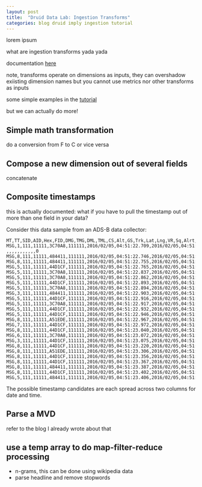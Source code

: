 ```yaml
---
layout: post
title:  "Druid Data Lab: Ingestion Transforms"
categories: blog druid imply ingestion tutorial
---
```


lorem ipsum 

what are ingestion transforms yada yada

documentation [here](https://druid.apache.org/docs/latest/ingestion/ingestion-spec.html#transforms)

note, transforms operate on dimensions as inputs, they can overshadow exiisting dimension names but you cannot use metrics nor other transforms as inputs

some simple examples in the [tutorial](https://druid.apache.org/docs/latest/tutorials/tutorial-transform-spec.html#load-data-with-transform-specs)

but we can actually do more!

## Simple math transformation

do a conversion from F to C or vice versa

## Compose a new dimension out of several fields

concatenate

## Composite timestamps

this is actually documented: what if you have to pull the timestamp out of more than one field in your data?

Consider this data sample from an ADS-B data collector:
```
MT,TT,SID,AID,Hex,FID,DMG,TMG,DML,TML,CS,Alt,GS,Trk,Lat,Lng,VR,Sq,Alrt,Emer,SPI,Gnd
MSG,1,111,11111,3C70A8,111111,2016/02/05,04:51:22.709,2016/02/05,04:51:22.693,BCS850  ,,,,,,,,,,,0
MSG,8,111,11111,484411,111111,2016/02/05,04:51:22.746,2016/02/05,04:51:22.698,,,,,,,,,,,,0
MSG,8,111,11111,484411,111111,2016/02/05,04:51:22.755,2016/02/05,04:51:22.756,,,,,,,,,,,,0
MSG,5,111,11111,44D1CF,111111,2016/02/05,04:51:22.765,2016/02/05,04:51:22.758,,27025,,,,,,,0,,0,0
MSG,5,111,11111,3C70A8,111111,2016/02/05,04:51:22.837,2016/02/05,04:51:22.824,,36000,,,,,,,0,,0,0
MSG,5,111,11111,3C70A8,111111,2016/02/05,04:51:22.862,2016/02/05,04:51:22.827,,36000,,,,,,,0,,0,0
MSG,5,111,11111,44D1CF,111111,2016/02/05,04:51:22.893,2016/02/05,04:51:22.888,,27025,,,,,,,0,,0,0
MSG,5,111,11111,3C70A8,111111,2016/02/05,04:51:22.894,2016/02/05,04:51:22.888,,36000,,,,,,,0,,0,0
MSG,3,111,11111,484411,111111,2016/02/05,04:51:22.903,2016/02/05,04:51:22.889,,12525,,,52.58052,5.29031,,,,,,0
MSG,5,111,11111,44D1CF,111111,2016/02/05,04:51:22.916,2016/02/05,04:51:22.891,,27025,,,,,,,0,,0,0
MSG,5,111,11111,3C70A8,111111,2016/02/05,04:51:22.917,2016/02/05,04:51:22.891,,36000,,,,,,,0,,0,0
MSG,5,111,11111,44D1CF,111111,2016/02/05,04:51:22.932,2016/02/05,04:51:22.893,,27025,,,,,,,0,,0,0
MSG,5,111,11111,44D1CF,111111,2016/02/05,04:51:22.946,2016/02/05,04:51:22.895,,27025,,,,,,,0,,0,0
MSG,8,111,11111,A51EDE,111111,2016/02/05,04:51:22.967,2016/02/05,04:51:22.954,,,,,,,,,,,,0
MSG,7,111,11111,44D1CF,111111,2016/02/05,04:51:22.972,2016/02/05,04:51:22.955,,27025,,,,,,,,,,0
MSG,8,111,11111,44D1CF,111111,2016/02/05,04:51:23.040,2016/02/05,04:51:23.021,,,,,,,,,,,,0
MSG,6,111,11111,3C70A8,111111,2016/02/05,04:51:23.072,2016/02/05,04:51:23.025,,,,,,,,4131,0,0,0,0
MSG,3,111,11111,44D1CF,111111,2016/02/05,04:51:23.075,2016/02/05,04:51:23.026,,27025,,,51.32419,6.70715,,,,,,0
MSG,8,111,11111,44D1CF,111111,2016/02/05,04:51:23.220,2016/02/05,04:51:23.215,,,,,,,,,,,,0
MSG,8,111,11111,A51EDE,111111,2016/02/05,04:51:23.306,2016/02/05,04:51:23.284,,,,,,,,,,,,0
MSG,8,111,11111,44D1CF,111111,2016/02/05,04:51:23.356,2016/02/05,04:51:23.347,,,,,,,,,,,,0
MSG,8,111,11111,44D1CF,111111,2016/02/05,04:51:23.367,2016/02/05,04:51:23.348,,,,,,,,,,,,0
MSG,8,111,11111,484411,111111,2016/02/05,04:51:23.387,2016/02/05,04:51:23.351,,,,,,,,,,,,0
MSG,8,111,11111,44D1CF,111111,2016/02/05,04:51:23.402,2016/02/05,04:51:23.353,,,,,,,,,,,,0
MSG,5,111,11111,484411,111111,2016/02/05,04:51:23.406,2016/02/05,04:51:23.354,,12525,,,,,,,0,,0,0
```
The possible timestamp candidates are each spread across two columns for date and time.

## Parse a MVD

refer to the blog I already wrote about that

## use a temp array to do map-filter-reduce processing

- n-grams, this can be done using wikipedia data
- parse headline and remove stopwords



